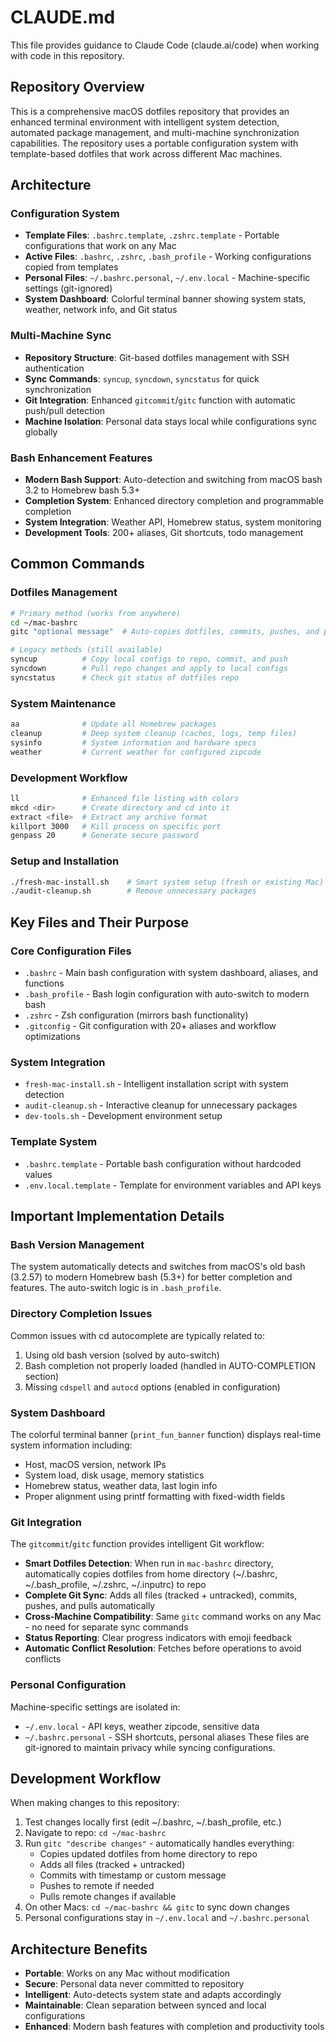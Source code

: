 # CLAUDE.md

This file provides guidance to Claude Code (claude.ai/code) when working with code in this repository.

## Repository Overview

This is a comprehensive macOS dotfiles repository that provides an enhanced terminal environment with intelligent system detection, automated package management, and multi-machine synchronization capabilities. The repository uses a portable configuration system with template-based dotfiles that work across different Mac machines.

## Architecture

### Configuration System
- **Template Files**: `.bashrc.template`, `.zshrc.template` - Portable configurations that work on any Mac
- **Active Files**: `.bashrc`, `.zshrc`, `.bash_profile` - Working configurations copied from templates
- **Personal Files**: `~/.bashrc.personal`, `~/.env.local` - Machine-specific settings (git-ignored)
- **System Dashboard**: Colorful terminal banner showing system stats, weather, network info, and Git status

### Multi-Machine Sync
- **Repository Structure**: Git-based dotfiles management with SSH authentication
- **Sync Commands**: `syncup`, `syncdown`, `syncstatus` for quick synchronization
- **Git Integration**: Enhanced `gitcommit`/`gitc` function with automatic push/pull detection
- **Machine Isolation**: Personal data stays local while configurations sync globally

### Bash Enhancement Features
- **Modern Bash Support**: Auto-detection and switching from macOS bash 3.2 to Homebrew bash 5.3+
- **Completion System**: Enhanced directory completion and programmable completion
- **System Integration**: Weather API, Homebrew status, system monitoring
- **Development Tools**: 200+ aliases, Git shortcuts, todo management

## Common Commands

### Dotfiles Management
```bash
# Primary method (works from anywhere)
cd ~/mac-bashrc
gitc "optional message"  # Auto-copies dotfiles, commits, pushes, and pulls

# Legacy methods (still available)
syncup          # Copy local configs to repo, commit, and push
syncdown        # Pull repo changes and apply to local configs  
syncstatus      # Check git status of dotfiles repo
```

### System Maintenance
```bash
aa              # Update all Homebrew packages
cleanup         # Deep system cleanup (caches, logs, temp files)
sysinfo         # System information and hardware specs
weather         # Current weather for configured zipcode
```

### Development Workflow
```bash
ll              # Enhanced file listing with colors
mkcd <dir>      # Create directory and cd into it
extract <file>  # Extract any archive format
killport 3000   # Kill process on specific port
genpass 20      # Generate secure password
```

### Setup and Installation
```bash
./fresh-mac-install.sh    # Smart system setup (fresh or existing Mac)
./audit-cleanup.sh        # Remove unnecessary packages
```

## Key Files and Their Purpose

### Core Configuration Files
- `.bashrc` - Main bash configuration with system dashboard, aliases, and functions
- `.bash_profile` - Bash login configuration with auto-switch to modern bash
- `.zshrc` - Zsh configuration (mirrors bash functionality)
- `.gitconfig` - Git configuration with 20+ aliases and workflow optimizations

### System Integration
- `fresh-mac-install.sh` - Intelligent installation script with system detection
- `audit-cleanup.sh` - Interactive cleanup for unnecessary packages
- `dev-tools.sh` - Development environment setup

### Template System
- `.bashrc.template` - Portable bash configuration without hardcoded values
- `.env.local.template` - Template for environment variables and API keys

## Important Implementation Details

### Bash Version Management
The system automatically detects and switches from macOS's old bash (3.2.57) to modern Homebrew bash (5.3+) for better completion and features. The auto-switch logic is in `.bash_profile`.

### Directory Completion Issues
Common issues with cd autocomplete are typically related to:
1. Using old bash version (solved by auto-switch)
2. Bash completion not properly loaded (handled in AUTO-COMPLETION section)
3. Missing `cdspell` and `autocd` options (enabled in configuration)

### System Dashboard
The colorful terminal banner (`print_fun_banner` function) displays real-time system information including:
- Host, macOS version, network IPs
- System load, disk usage, memory statistics  
- Homebrew status, weather data, last login info
- Proper alignment using printf formatting with fixed-width fields

### Git Integration
The `gitcommit`/`gitc` function provides intelligent Git workflow:
- **Smart Dotfiles Detection**: When run in `mac-bashrc` directory, automatically copies dotfiles from home directory (~/.bashrc, ~/.bash_profile, ~/.zshrc, ~/.inputrc) to repo
- **Complete Git Sync**: Adds all files (tracked + untracked), commits, pushes, and pulls automatically
- **Cross-Machine Compatibility**: Same `gitc` command works on any Mac - no need for separate sync commands
- **Status Reporting**: Clear progress indicators with emoji feedback
- **Automatic Conflict Resolution**: Fetches before operations to avoid conflicts

### Personal Configuration
Machine-specific settings are isolated in:
- `~/.env.local` - API keys, weather zipcode, sensitive data
- `~/.bashrc.personal` - SSH shortcuts, personal aliases
These files are git-ignored to maintain privacy while syncing configurations.

## Development Workflow

When making changes to this repository:
1. Test changes locally first (edit ~/.bashrc, ~/.bash_profile, etc.)
2. Navigate to repo: `cd ~/mac-bashrc`
3. Run `gitc "describe changes"` - automatically handles everything:
   - Copies updated dotfiles from home directory to repo
   - Adds all files (tracked + untracked)
   - Commits with timestamp or custom message
   - Pushes to remote if needed
   - Pulls remote changes if available
4. On other Macs: `cd ~/mac-bashrc && gitc` to sync down changes
5. Personal configurations stay in `~/.env.local` and `~/.bashrc.personal`

## Architecture Benefits
- **Portable**: Works on any Mac without modification
- **Secure**: Personal data never committed to repository
- **Intelligent**: Auto-detects system state and adapts accordingly
- **Maintainable**: Clean separation between synced and local configurations
- **Enhanced**: Modern bash features with completion and productivity tools
